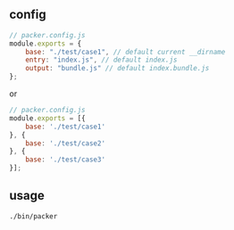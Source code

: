 ## config

```js
// packer.config.js
module.exports = {
    base: "./test/case1", // default current __dirname
    entry: "index.js", // default index.js
    output: "bundle.js" // default index.bundle.js
};
```

or

```js
// packer.config.js
module.exports = [{
    base: './test/case1'
}, {
    base: './test/case2'
}, {
    base: './test/case3'
}];
```

## usage

```shell
./bin/packer
```
